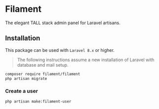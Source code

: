# Filament

The elegant TALL stack admin panel for Laravel artisans.

## Installation

This package can be used with `Laravel 8.x` or higher.

> The following instructions assume a new installation of Laravel with database and mail setup.

```bash
composer require filament/filament
php artisan migrate
```

### Create a user

```bash
php artisan make:filament-user
```
